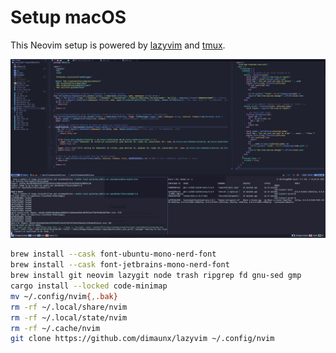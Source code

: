 # Setup macOS

This Neovim setup is powered by [lazyvim] and [tmux].

![setup](./images/setup.png)

```sh
brew install --cask font-ubuntu-mono-nerd-font
brew install --cask font-jetbrains-mono-nerd-font
brew install git neovim lazygit node trash ripgrep fd gnu-sed gmp
cargo install --locked code-minimap
mv ~/.config/nvim{,.bak}
rm -rf ~/.local/share/nvim
rm -rf ~/.local/state/nvim
rm -rf ~/.cache/nvim
git clone https://github.com/dimaunx/lazyvim ~/.config/nvim
```

<!--links-->

[lazyvim]: https://www.lazyvim.org

[tmux]: https://github.com/tmux/tmux/wiki
